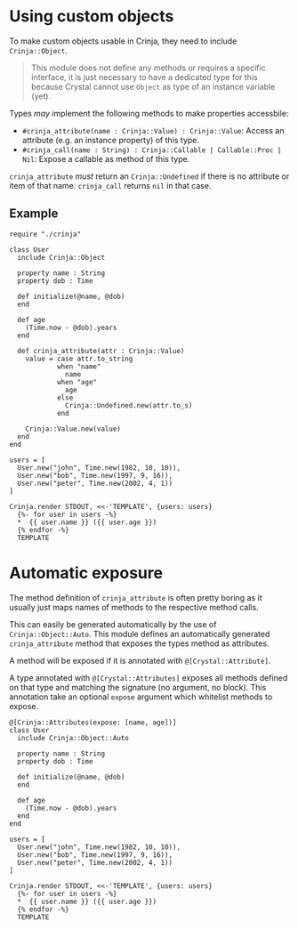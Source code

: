 # Using custom objects

To make custom objects usable in Crinja, they need to include `Crinja::Object`.

> This module does not define any methods or requires a specific interface, it is just necessary to have a dedicated
  type for this because Crystal cannot use `Object` as type of an instance variable (yet).

Types *may* implement the following methods to make properties accessbile:

* `#crinja_attribute(name : Crinja::Value) : Crinja::Value`:
   Access an attribute (e.g. an instance property) of this type.
* `#crinja_call(name : String) : Crinja::Callable | Callable::Proc | Nil`:
   Expose a callable as method of this type.

`crinja_attribute` *must* return an `Crinja::Undefined` if there is no attribute or item of that name. `crinja_call` returns `nil` in that case.

## Example

```playground
require "./crinja"

class User
  include Crinja::Object

  property name : String
  property dob : Time

  def initialize(@name, @dob)
  end

  def age
    (Time.now - @dob).years
  end

  def crinja_attribute(attr : Crinja::Value)
    value = case attr.to_string
            when "name"
              name
            when "age"
              age
            else
              Crinja::Undefined.new(attr.to_s)
            end

    Crinja::Value.new(value)
  end
end

users = [
  User.new("john", Time.new(1982, 10, 10)),
  User.new("bob", Time.new(1997, 9, 16)),
  User.new("peter", Time.new(2002, 4, 1))
]

Crinja.render STDOUT, <<-'TEMPLATE', {users: users}
  {%- for user in users -%}
  *  {{ user.name }} ({{ user.age }})
  {% endfor -%}
  TEMPLATE
```

# Automatic exposure

The method definition of `crinja_attribute` is often pretty boring as it usually just maps names of methods to the respective method calls.

This can easily be generated automatically by the use of `Crinja::Object::Auto`. This module defines an automatically generated `crinja_attribute` method that exposes the types method as attributes.

A method will be exposed if it is annotated with `@[Crystal::Attribute]`.

A type annotated with `@[Crystal::Attributes]` exposes all methods defined on that type and matching the signature (no argument, no block).
This annotation take an optional `expose` argument which whitelist methods to expose.

```playground
@[Crinja::Attributes(expose: [name, age])]
class User
  include Crinja::Object::Auto

  property name : String
  property dob : Time

  def initialize(@name, @dob)
  end

  def age
    (Time.now - @dob).years
  end
end

users = [
  User.new("john", Time.new(1982, 10, 10)),
  User.new("bob", Time.new(1997, 9, 16)),
  User.new("peter", Time.new(2002, 4, 1))
]

Crinja.render STDOUT, <<-'TEMPLATE', {users: users}
  {%- for user in users -%}
  *  {{ user.name }} ({{ user.age }})
  {% endfor -%}
  TEMPLATE
```
